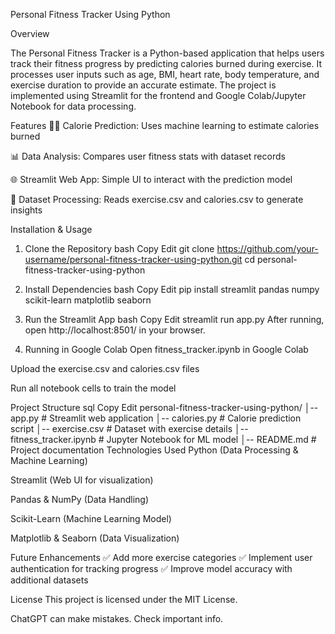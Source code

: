 Personal Fitness Tracker Using Python

Overview

The Personal Fitness Tracker is a Python-based application that helps users track their fitness progress by predicting calories burned during exercise. It processes user inputs such as age, BMI, heart rate, body temperature, and exercise duration to provide an accurate estimate. The project is implemented using Streamlit for the frontend and Google Colab/Jupyter Notebook for data processing.

Features
🏋️‍♂️ Calorie Prediction: Uses machine learning to estimate calories burned

📊 Data Analysis: Compares user fitness stats with dataset records

🌐 Streamlit Web App: Simple UI to interact with the prediction model

📁 Dataset Processing: Reads exercise.csv and calories.csv to generate insights

Installation & Usage
1. Clone the Repository
bash
Copy
Edit
git clone https://github.com/your-username/personal-fitness-tracker-using-python.git
cd personal-fitness-tracker-using-python
2. Install Dependencies
bash
Copy
Edit
pip install streamlit pandas numpy scikit-learn matplotlib seaborn
3. Run the Streamlit App
bash
Copy
Edit
streamlit run app.py
After running, open http://localhost:8501/ in your browser.

4. Running in Google Colab
Open fitness_tracker.ipynb in Google Colab

Upload the exercise.csv and calories.csv files

Run all notebook cells to train the model

Project Structure
sql
Copy
Edit
personal-fitness-tracker-using-python/
│-- app.py                 # Streamlit web application
│-- calories.py            # Calorie prediction script
│-- exercise.csv           # Dataset with exercise details
│-- fitness_tracker.ipynb  # Jupyter Notebook for ML model
│-- README.md              # Project documentation
Technologies Used
Python (Data Processing & Machine Learning)

Streamlit (Web UI for visualization)

Pandas & NumPy (Data Handling)

Scikit-Learn (Machine Learning Model)

Matplotlib & Seaborn (Data Visualization)

Future Enhancements
✅ Add more exercise categories
✅ Implement user authentication for tracking progress
✅ Improve model accuracy with additional datasets

License
This project is licensed under the MIT License.













ChatGPT can make mistakes. Check important info.
